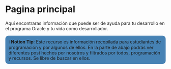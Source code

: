 # Pagina principal

Aquí encontraras información que puede ser de ayuda para tu desarrollo en el programa Oracle y tu vida como desarrollador.

<aside style="background-color:SteelBlue; padding:10px; border-radius:10px">
ℹ️ <b>Notion Tip</b>: Este recurso es información recopilada para estudiantes de programación y por algunos de ellos. En la parte de abajo podrás ver diferentes post hechos por nosotros y filtrados por todos, programación y recursos. Se libre de buscar en ellos.
</aside>
